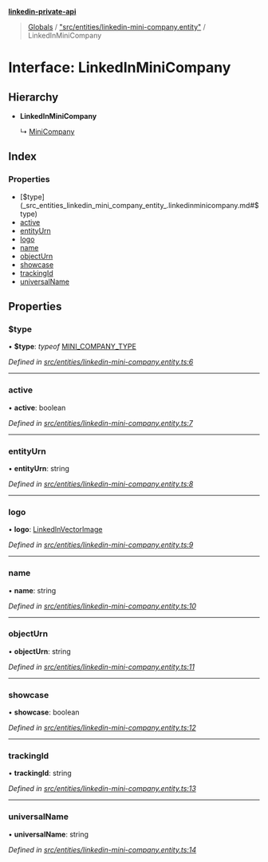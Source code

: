 **[linkedin-private-api](../README.md)**

> [Globals](../globals.md) / ["src/entities/linkedin-mini-company.entity"](../modules/_src_entities_linkedin_mini_company_entity_.md) / LinkedInMiniCompany

# Interface: LinkedInMiniCompany

## Hierarchy

- **LinkedInMiniCompany**

  ↳ [MiniCompany](_src_entities_mini_company_entity_.minicompany.md)

## Index

### Properties

- [$type](_src_entities_linkedin_mini_company_entity_.linkedinminicompany.md#$type)
- [active](_src_entities_linkedin_mini_company_entity_.linkedinminicompany.md#active)
- [entityUrn](_src_entities_linkedin_mini_company_entity_.linkedinminicompany.md#entityurn)
- [logo](_src_entities_linkedin_mini_company_entity_.linkedinminicompany.md#logo)
- [name](_src_entities_linkedin_mini_company_entity_.linkedinminicompany.md#name)
- [objectUrn](_src_entities_linkedin_mini_company_entity_.linkedinminicompany.md#objecturn)
- [showcase](_src_entities_linkedin_mini_company_entity_.linkedinminicompany.md#showcase)
- [trackingId](_src_entities_linkedin_mini_company_entity_.linkedinminicompany.md#trackingid)
- [universalName](_src_entities_linkedin_mini_company_entity_.linkedinminicompany.md#universalname)

## Properties

### $type

• **$type**: _typeof_ [MINI_COMPANY_TYPE](../modules/_src_entities_linkedin_mini_company_entity_.md#mini_company_type)

_Defined in [src/entities/linkedin-mini-company.entity.ts:6](https://github.com/david1asher/linkedin-private-api/blob/8f509eb/src/entities/linkedin-mini-company.entity.ts#L6)_

---

### active

• **active**: boolean

_Defined in [src/entities/linkedin-mini-company.entity.ts:7](https://github.com/david1asher/linkedin-private-api/blob/8f509eb/src/entities/linkedin-mini-company.entity.ts#L7)_

---

### entityUrn

• **entityUrn**: string

_Defined in [src/entities/linkedin-mini-company.entity.ts:8](https://github.com/david1asher/linkedin-private-api/blob/8f509eb/src/entities/linkedin-mini-company.entity.ts#L8)_

---

### logo

• **logo**: [LinkedInVectorImage](_src_entities_linkedin_vector_image_entity_.linkedinvectorimage.md)

_Defined in [src/entities/linkedin-mini-company.entity.ts:9](https://github.com/david1asher/linkedin-private-api/blob/8f509eb/src/entities/linkedin-mini-company.entity.ts#L9)_

---

### name

• **name**: string

_Defined in [src/entities/linkedin-mini-company.entity.ts:10](https://github.com/david1asher/linkedin-private-api/blob/8f509eb/src/entities/linkedin-mini-company.entity.ts#L10)_

---

### objectUrn

• **objectUrn**: string

_Defined in [src/entities/linkedin-mini-company.entity.ts:11](https://github.com/david1asher/linkedin-private-api/blob/8f509eb/src/entities/linkedin-mini-company.entity.ts#L11)_

---

### showcase

• **showcase**: boolean

_Defined in [src/entities/linkedin-mini-company.entity.ts:12](https://github.com/david1asher/linkedin-private-api/blob/8f509eb/src/entities/linkedin-mini-company.entity.ts#L12)_

---

### trackingId

• **trackingId**: string

_Defined in [src/entities/linkedin-mini-company.entity.ts:13](https://github.com/david1asher/linkedin-private-api/blob/8f509eb/src/entities/linkedin-mini-company.entity.ts#L13)_

---

### universalName

• **universalName**: string

_Defined in [src/entities/linkedin-mini-company.entity.ts:14](https://github.com/david1asher/linkedin-private-api/blob/8f509eb/src/entities/linkedin-mini-company.entity.ts#L14)_
